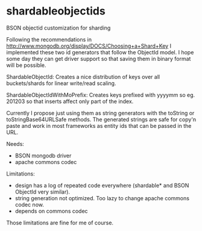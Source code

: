 shardableobjectids
==================

BSON objectid customization for sharding

Following the recommendations in http://www.mongodb.org/display/DOCS/Choosing+a+Shard+Key
I implemented these two id generators that follow the ObjectId model. I hope some
day they can get driver support so that saving them in binary format will be possible.

ShardableObjectId: Creates a nice distribution of keys over all buckets/shards for
 linear write/read scaling.

ShardableObjectIdWithMoPrefix: Creates keys prefixed with yyyymm so eg. 201203 so
 that inserts affect only part of the index.


Currently I propose just using them as string generators with the toString or
toStringBase64URLSafe methods. The generated strings are safe for copy'n paste and
work in most frameworks as entity ids that can be passed in the URL.

Needs:
 - BSON mongodb driver
 - apache commons codec

Limitations:
 - design has a log of repeated code everywhere (shardable* and BSON ObjectId very similar).
 - string generation not optimized. Too lazy to change apache commons codec now.
 - depends on commons codec

Those limitations are fine for me of course.
